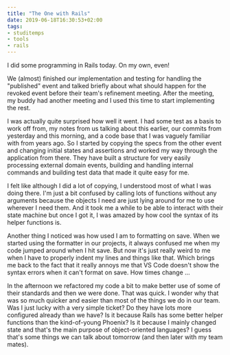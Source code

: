 ```yaml
---
title: "The One with Rails"
date: 2019-06-18T16:30:53+02:00
tags: 
- studitemps
- tools
- rails
---
```


I did some programming in Rails today. On my own, even! 

We (almost) finished our implementation and testing for handling the "published" event and talked briefly about what should happen for the revoked event before their team's refinement meeting. After the meeting, my buddy had another meeting and I used this time to start implementing the rest. 

I was actually quite surprised how well it went. I had some test as a basis to work off from, my notes from us talking about this earlier, our commits from yesterday and this morning, and a code base that I was vaguely familiar with from years ago. 
So I started by copying the specs from the other event and changing initial states and assertions and worked my way through the application from there. They have built a structure for very easily processing external domain events, building and handling internal commands and building test data that made it quite easy for me. 

I felt like although I did a lot of copying, I understood most of what I was doing there. I'm just a bit confused by calling lots of functions without any arguments because the objects I need are just lying around for me to use wherever I need them. And it took me a while to be able to interact with their state machine but once I got it, I was amazed by how cool the syntax of its helper functions is. 

Another thing I noticed was how used I am to formatting on save. When we started using the formatter in our projects, it always confused me when my code jumped around when I hit save. But now it's just really weird to me when I have to properly indent my lines and things like that. Which brings me back to the fact that it really annoys me that VS Code doesn't show the syntax errors when it can't format on save. How times change ...

In the afternoon we refactored my code a bit to make better use of some of their standards and then we were done. That was quick. I wonder why that was so much quicker and easier than most of the things we do in our team. Was I just lucky with a very simple ticket? Do they have lots more configured already than we have? Is it because Rails has some better helper functions than the kind-of-young Phoenix? Is it because I mainly changed state and that's the main purpose of object-oriented languages? I guess that's some things we can talk about tomorrow (and then later with my team mates).
